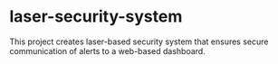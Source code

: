 # laser-security-system
This project creates laser-based security system that ensures secure communication of alerts to a web-based dashboard.
